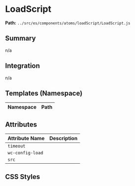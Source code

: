 # LoadScript

**Path:** `../src/es/components/atoms/loadScript/LoadScript.js`

## Summary

n/a

## Integration

n/a

## Templates (Namespace)

| Namespace | Path |
|------|------|

## Attributes

| Attribute Name | Description |
|----------------|-------------|
| `timeout` |  |
| `wc-config-load` |  |
| `src` |  |

## CSS Styles

